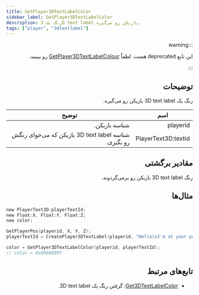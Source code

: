 ```yaml
---
title: GetPlayer3DTextLabelColor
sidebar_label: GetPlayer3DTextLabelColor
description: رنگ یک 3D text label بازیکن رو می‌گیره.
tags: ["player", "3dtextlabel"]
---
```


<div dir="rtl" style={{ textAlign: "right" }}>

:::warning

این تابع deprecated هست. لطفاً [GetPlayer3DTextLabelColour](GetPlayer3DTextLabelColour) رو ببینید.

:::

## توضیحات

رنگ یک 3D text label بازیکن رو می‌گیره.

| اسم                | توضیح                                               |
| ------------------- | --------------------------------------------------------- |
| playerid            | شناسه بازیکن.                                     |
| PlayerText3D:textid | شناسه 3D text label بازیکن که می‌خوای رنگش رو بگیری. |

## مقادیر برگشتی

رنگ 3D text label بازیکن رو برمی‌گردونه.

## مثال‌ها

</div>

```c
new PlayerText3D:playerTextId;
new Float:X, Float:Y, Float:Z;
new color;

GetPlayerPos(playerid, X, Y, Z);
playerTextId = CreatePlayer3DTextLabel(playerid, "Hello\nI'm at your position", 0x008080FF, X, Y, Z, 40.0);

color = GetPlayer3DTextLabelColor(playerid, playerTextId);
// color = 0x008080FF
```

<div dir="rtl" style={{ textAlign: "right" }}>

## تابع‌های مرتبط

- [Get3DTextLabelColor](Get3DTextLabelColor): گرفتن رنگ یک 3D text label.

</div>